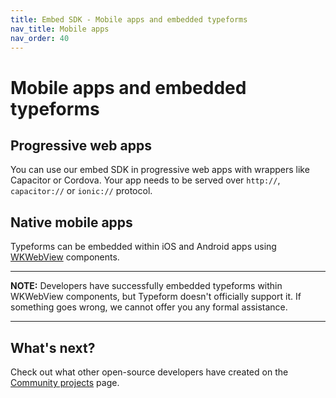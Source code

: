 ```yaml
---
title: Embed SDK - Mobile apps and embedded typeforms
nav_title: Mobile apps
nav_order: 40
---
```


# Mobile apps and embedded typeforms

## Progressive web apps

You can use our embed SDK in progressive web apps with wrappers like Capacitor or Cordova. Your app needs to be served over `http://`, `capacitor://` or `ionic://` protocol.

## Native mobile apps

Typeforms can be embedded within iOS and Android apps using [WKWebView](https://developer.apple.com/documentation/webkit/wkwebview) components.

---

**NOTE:** Developers have successfully embedded typeforms within WKWebView components, but Typeform doesn't officially support it. If something goes wrong, we cannot offer you any formal assistance.

---

## What's next?

Check out what other open-source developers have created on the [Community projects](/community/) page.
